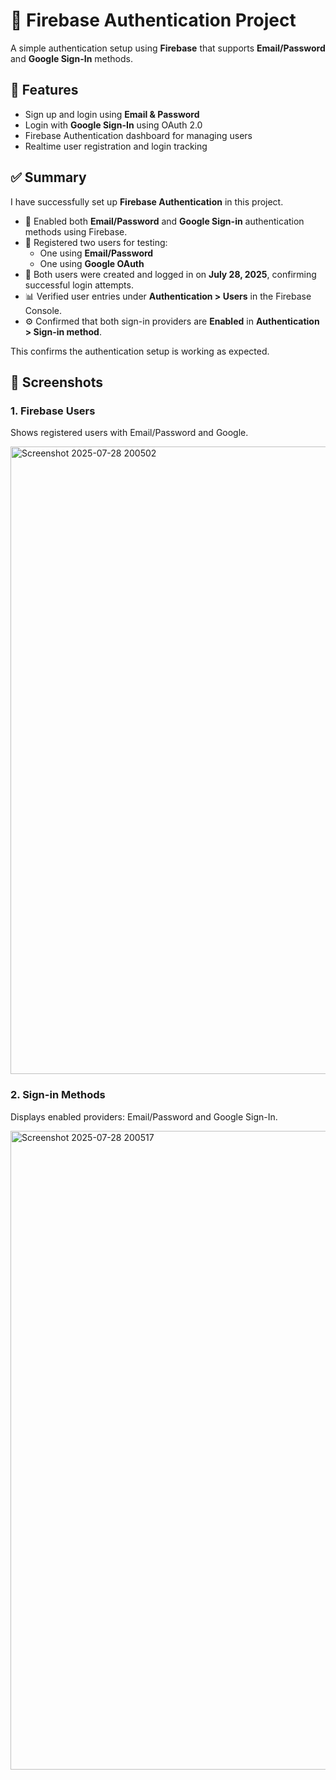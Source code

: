 # 🔐 Firebase Authentication Project

A simple authentication setup using **Firebase** that supports **Email/Password** and **Google Sign-In** methods.

## 🚀 Features

- Sign up and login using **Email & Password**
- Login with **Google Sign-In** using OAuth 2.0
- Firebase Authentication dashboard for managing users
- Realtime user registration and login tracking

## ✅ Summary

I have successfully set up **Firebase Authentication** in this project.

- 🔐 Enabled both **Email/Password** and **Google Sign-in** authentication methods using Firebase.
- 👥 Registered two users for testing:
  - One using **Email/Password**
  - One using **Google OAuth**
- 📅 Both users were created and logged in on **July 28, 2025**, confirming successful login attempts.
- 📊 Verified user entries under **Authentication > Users** in the Firebase Console.
- ⚙️ Confirmed that both sign-in providers are **Enabled** in **Authentication > Sign-in method**.

This confirms the authentication setup is working as expected.

## 📸 Screenshots

### 1. Firebase Users

Shows registered users with Email/Password and Google.

<img width="1916" height="1004" alt="Screenshot 2025-07-28 200502" src="https://github.com/user-attachments/assets/3022c47c-02ac-4492-ae3d-463ba681545e" />

### 2. Sign-in Methods

Displays enabled providers: Email/Password and Google Sign-In.

<img width="1919" height="1022" alt="Screenshot 2025-07-28 200517" src="https://github.com/user-attachments/assets/487bcea6-a109-4ce9-9c05-b6cba803dfc0" />









